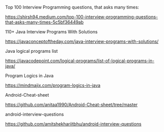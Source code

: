 Top 100 Interview Programming questions, that asks many times:

https://shirsh94.medium.com/top-100-interview-programming-questions-that-asks-many-times-5c5bf36449ab

110+ Java Interview Programs With Solutions

https://javaconceptoftheday.com/java-interview-programs-with-solutions/

Java logical programs list

https://javacodepoint.com/logical-programs/list-of-logical-programs-in-java/

Program Logics in Java

https://mindmajix.com/program-logics-in-java

Android-Cheat-sheet

https://github.com/anitaa1990/Android-Cheat-sheet/tree/master

android-interview-questions

https://github.com/amitshekhariitbhu/android-interview-questions


